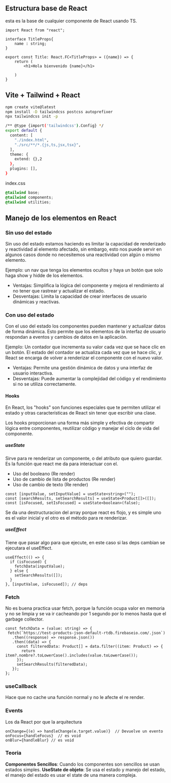 ## Estructura base de React

esta es la base de cualquier componente de React usando TS.

```tsx
import React from "react";

interface TitleProps{
	name : string;
}

export const Title: React.FC<TitleProps> = ({name}) => {
	return (
		<h1>Hola bienvenido {name}</h1>
	
	)
}

```


## Vite + Tailwind + React
```sh
npm create vite@latest
npm install -D tailwindcss postcss autoprefixer
npx tailwindcss init -p
```

```sh
/** @type {import('tailwindcss').Config} */
export default {
  content: [
    "./index.html",
    "./src/**/*.{js,ts,jsx,tsx}",
  ],
  theme: {
    extend: {},2
  },
  plugins: [],
}
```

index.css
```css
@tailwind base;
@tailwind components;
@tailwind utilities;
```

## Manejo de los elementos en React

### Sin uso del estado

Sin uso del estado estamos haciendo es limitar la capacidad de renderizado y reactividad al elemento afectado, sin embargo, esto nos puede servir en algunos casos donde no necesitemos una reactividad con algún o mismo elemento.

Ejemplo: un nav que tenga los elementos ocultos y haya un botón que solo haga show y hidde de los elementos.

- Ventajas: Simplifica la lógica del componente y mejora el rendimiento al no tener que rastrear y actualizar el estado.
- Desventajas: Limita la capacidad de crear interfaces de usuario dinámicas y reactivas.


### Con uso del estado

 Con el uso del estado los componentes pueden mantener y actualizar datos de forma dinámica. Esto permite que los elementos de la interfaz de usuario respondan a eventos y cambios de datos en la aplicación.

Ejemplo: Un contador que incrementa su valor cada vez que se hace clic en un botón. El estado del contador se actualiza cada vez que se hace clic, y React se encarga de volver a renderizar el componente con el nuevo valor.

- Ventajas: Permite una gestión dinámica de datos y una interfaz de usuario interactiva.
- Desventajas: Puede aumentar la complejidad del código y el rendimiento si no se utiliza correctamente.
#### Hooks
En React, los "hooks" son funciones especiales que te permiten utilizar el estado y otras características de React sin tener que escribir una clase.

Los hooks proporcionan una forma más simple y efectiva de compartir lógica entre componentes, reutilizar código y manejar el ciclo de vida del componente.
##### useState 
Sirve para re renderizar un componente, o del atributo que quiero guardar. Es la función que react me da para interactuar con el.
- Uso del booleano (Re render)
- Uso de cambio de lista de productos (Re render)
- Uso de cambio de texto (Re render)
```tsx
const [inputValue, setInputValue] = useState<string>("");  
const [searchResults, setSearchResults] = useState<Product[]>([]);  
const [isFocused, setIsFocused] = useState<boolean>(false);
```

Se da una destructuracion del array porque react es flojo, y es simple uno es el valor inicial y el otro es el método para re renderizar.


##### useEffect
Tiene que pasar algo para que ejecute, en este caso si las deps cambian se ejecutara el useEffect.

```tsx
useEffect(() => {  
  if (isFocused) {  
    fetchData(inputValue);  
  } else {  
    setSearchResults([]);  
  }  
}, [inputValue, isFocused]); // deps
```

### Fetch 
No es buena practica usar fetch, porque la función ocupa valor en memoria y no se limpia y se va ir cacheando por 1 segundo por lo menos hasta que el garbage collector.
 ```tsx
 const fetchData = (value: string) => {  
  fetch(`https://test-products-json-default-rtdb.firebaseio.com/.json`)  
    .then((response) => response.json())  
    .then((data) => {  
      const filteredData: Product[] = data.filter((item: Product) => {  
        return item?.nombre?.toLowerCase().includes(value.toLowerCase());  
      });  
      setSearchResults(filteredData);  
    });  
};
```


### useCallback
Hace que no cache una función normal y no le afecte el re render.

### Events
Los da React por que la arquitectura 
```tsx
onChange={(e) => handleChange(e.target.value)}  // Devuelve un evento
onFocus={handleFocus}  // es void
onBlur={handleBlur} // es void
```

### Teoria
**Componentes Sencillos**: Cuando los componentes son sencillos se usan estados simples.
**UseState de objeto**: Se usa el estado y manejo del estado, el manejo del estado es usar el state de una manera compleja.


